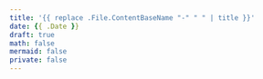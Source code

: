 ```yaml
---
title: '{{ replace .File.ContentBaseName "-" " " | title }}'
date: {{ .Date }}
draft: true
math: false
mermaid: false
private: false
---
```

